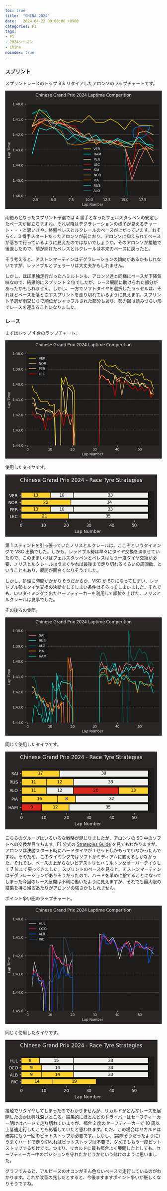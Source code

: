 ```yaml
---
toc: true
title:  "CHINA 2024"
date:   2024-04-22 09:00:08 +0900
categories: F1
tags:
- F1
- 2024シーズン
- China
noindex: true
---
```

### スプリント
スプリントレースのトップ 8 & リタイアしたアロンソのラップチャートです。

![sprint][img01]

雨絡みとなったスプリント予選では 4 番手となったフェルスタッペンの安定したペースが目立ちますね。それ以降はデグラレーションの様子が見えるチャート・・・と思いきや、終盤ペレスとルクレールのペースが上がっています。おそらく、3 番手スタートだったアロンソが前におり、アロンソに抑えられてペースが落ちて行っているように見えたのではないでしょうか。そのアロンソが接触で後退したので、前が開けたペレスとルクレールは本来のペースに戻ったと。

そう考えると、アストンマーティンはデグラレーションの傾向があるかもしれないですが、レッドブルとフェラーリは大丈夫かもしれません。

しかし、ほぼ単独走行だったハミルトンも、アロンソ達と同様にペースが下降気味なので、結果的にスプリント 2 位でしたが、レース展開に助けられた部分があったかもしれません。しかし、一方でソフトタイヤを選択したラッセルは、それほどペースを落とさすスプリントを走り切れているように見えます。スプリント予選が雨交じりで順位がシャッフルされた部分もあり、勢力図は読みづらい形でレースを迎えることになりました。


### レース
まずはトップ 4 台のラップチャート。

![top4][img05]

使用したタイヤです。

![top4][img06]

第 1 スティントを引っ張っていたノリスとルクレールは、ここぞというタイミングで VSC 出動でした。しかも、レッドブル勢は早々にタイヤ交換を済ませていたので、このままいけばフェルスタッペンとペレスはもう一度タイヤ交換が必要、ノリスとルクレールはうまくやれば最後まで走り切れるぐらいの周回数、ということもあり、展開が面白くなりそうでした。

しかし、処理に時間がかかりそうだからか、VSC が SC になってしまい、レッドブル勢もタイヤ交換の決断をしてしまい条件はそろってしまいました。それでも、いいタイミングで出たセーフティーカーを利用して順位を上げた、ノリスとルクレールは見事でした。

その後ろの集団。

![top8][img07]

同じく使用したタイヤです。

![top8][img08]

こちらのグループはいろいろな戦略が混じりましたが、アロンソの SC 中のソフトへの交換が目立ちます。F1 公式の [Strategies Guide][StrategyGuide] を見てもわかりますが、アロンソは決勝スタート時にハードタイヤが 1 セットしかもっていなかったんですね。そのため、このタイミングではソフトかミディアムに変えるしかなかった。それでも、ペースの上がらないピアストリとハミルトンをオーバーテイクして 7 位まで戻ってきました。スプリントのペースを見ると、アストンマーティンはデグラレーションがありそうだったので、ハードを早めに捨てることになってしまった今回のレース展開は不利に働いたように見えますが、それでも最大限の結果を持ち帰るあたりがアロンソの強さかもしれません。


ポイント争い圏のラップチャート。

![rest][img09]

同じく使用したタイヤです。

![rest][img10]

接触でリタイヤしてしまったのでわかりませんが、リカルドがどんなレースを展開したのかは興味深いところ。結果的にほとんどのドライバーはセーフティーカー明けはハードで走り切れていますが、都合 2 度のセーフティーカーで 10 周以上低速走行したことも影響していたと思われます。ただ、この場合はリカルドは確実にもう一回のピットストップが必要です。しかし、(実際そうだったように) うまくハードで走り切れればピットストップは不要で、ダメでももう一度ピットストップするだけです。つまり、リカルドに最も都合よく展開したとしても、セーフティーカー中のポジションを守れたかどうかという賭けのように思いました。

グラフでみると、アルピーヌのオコンがそん色ないペースで走行しているのがわかります。これが改善の兆しだとすると、今後ますますポイント争いが厳しくなりそうですね。




[StrategyGuide]:https://www.formula1.com/en/latest/article/strategy-guide-what-are-the-possible-race-strategies-for-the-2024-chinese.7JAg6VQjbfaCZpxjAIl8lU

[img01]:/assets/images/2024/04/20240422-01.png
[img05]:/assets/images/2024/04/20240422-05.png
[img06]:/assets/images/2024/04/20240422-06.png
[img07]:/assets/images/2024/04/20240422-07.png
[img08]:/assets/images/2024/04/20240422-08.png
[img09]:/assets/images/2024/04/20240422-09.png
[img10]:/assets/images/2024/04/20240422-10.png
